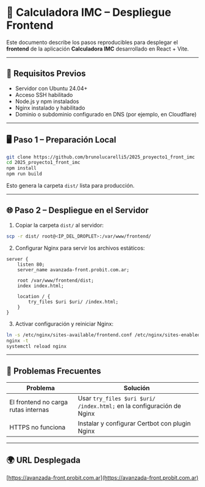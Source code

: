 # 📄 Calculadora IMC – Despliegue Frontend

Este documento describe los pasos reproducibles para desplegar el **frontend** de la aplicación **Calculadora IMC** desarrollado en React + Vite.

---

## 🔧 Requisitos Previos
- Servidor con Ubuntu 24.04+  
- Acceso SSH habilitado  
- Node.js y npm instalados  
- Nginx instalado y habilitado  
- Dominio o subdominio configurado en DNS (por ejemplo, en Cloudflare)

---

## 🖥️ Paso 1 – Preparación Local
```bash
git clone https://github.com/brunolucarelli5/2025_proyecto1_front_imc
cd 2025_proyecto1_front_imc
npm install
npm run build
```
Esto genera la carpeta `dist/` lista para producción.

---

## 🌐 Paso 2 – Despliegue en el Servidor

1. Copiar la carpeta `dist/` al servidor:
```bash
scp -r dist/ root@<IP_DEL_DROPLET>:/var/www/frontend/
```

2. Configurar Nginx para servir los archivos estáticos:
```nginx
server {
    listen 80;
    server_name avanzada-front.probit.com.ar;

    root /var/www/frontend/dist;
    index index.html;

    location / {
        try_files $uri $uri/ /index.html;
    }
}
```

3. Activar configuración y reiniciar Nginx:
```bash
ln -s /etc/nginx/sites-available/frontend.conf /etc/nginx/sites-enabled/
nginx -t
systemctl reload nginx
```

---

## 🚧 Problemas Frecuentes

| Problema | Solución |
|---------|-----------|
| El frontend no carga rutas internas | Usar `try_files $uri $uri/ /index.html;` en la configuración de Nginx |
| HTTPS no funciona | Instalar y configurar Certbot con plugin Nginx |

---

## 🌍 URL Desplegada
[https://avanzada-front.probit.com.ar](https://avanzada-front.probit.com.ar)
